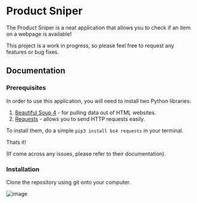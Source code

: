 # Product Sniper

The Product Sniper is a neat application that allows you to check if an item on a webpage is available!

This project is a work in progress, so please feel free to request any features or bug fixes.

## Documentation

### Prerequisites

In order to use this application, you will need to install two Python libraries:

1. [Beautiful Soup 4](https://www.crummy.com/software/BeautifulSoup/bs4/doc/) - for pulling data out of HTML websites. 
2. [Requests](https://requests.readthedocs.io/en/master/) - allows you to send HTTP requests easily.

To install them, do a simple `pip3 install bs4 requests` in your terminal.

Thats it!

(If come across any issues, please refer to their documentation).

### Installation
Clone the repository using git onto your computer.

![image](https://user-images.githubusercontent.com/76453314/111336206-eca8af80-866c-11eb-831b-04a9631ec62b.png)

